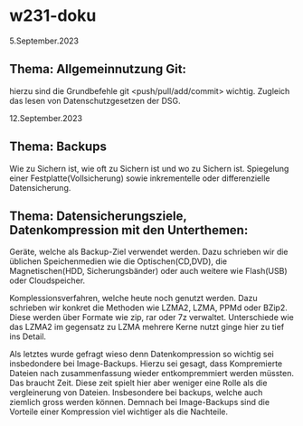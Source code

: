 # w231-doku

5.September.2023

## Thema: Allgemeinnutzung Git:
hierzu sind die Grundbefehle git <push/pull/add/commit> wichtig.
Zugleich das lesen von Datenschutzgesetzen der DSG.

12.September.2023

## Thema: Backups

Wie zu Sichern ist, wie oft zu Sichern ist und wo zu Sichern ist.
Spiegelung einer Festplatte(Vollsicherung) sowie inkrementelle oder differenzielle Datensicherung.



## Thema: Datensicherungsziele, Datenkompression mit den Unterthemen:

Geräte, welche als Backup-Ziel verwendet werden. Dazu schrieben wir die üblichen Speichenmedien wie die Optischen(CD,DVD),
die Magnetischen(HDD, Sicherungsbänder) oder auch weitere wie Flash(USB) oder Cloudspeicher.

Komplessionsverfahren, welche heute noch genutzt werden. Dazu schrieben wir konkret die Methoden wie LZMA2, LZMA, PPMd oder BZip2. Diese werden über Formate wie zip, rar oder 7z verwaltet. Unterschiede wie das LZMA2 im gegensatz zu LZMA mehrere Kerne nutzt ginge hier zu tief ins Detail.

Als letztes wurde gefragt wieso denn Datenkompression so wichtig sei insbedondere bei Image-Backups. Hierzu sei gesagt, dass
Kompremierte Dateien nach zusammenfassung wieder entkompremmiert werden müssten. Das braucht Zeit. Diese zeit spielt hier aber weniger eine Rolle als die vergleinerung von Dateien. Insbesondere bei backups, welche auch ziemlich gross werden können. Demnach bei Image-Backups sind die Vorteile einer Kompression viel wichtiger als die Nachteile.